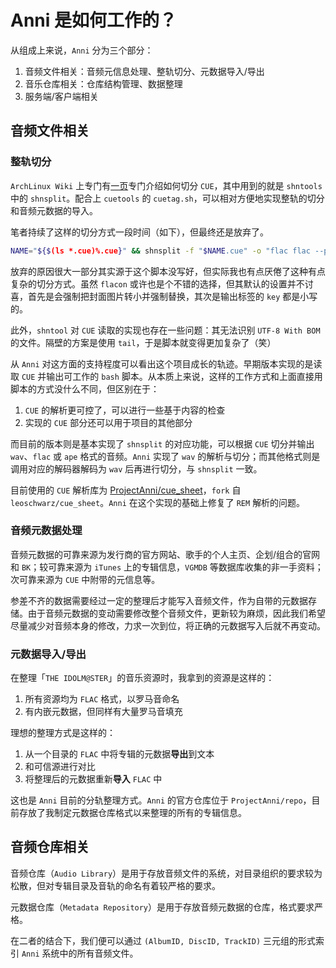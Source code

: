 # Anni 是如何工作的？

从组成上来说，`Anni` 分为三个部分：

1. 音频文件相关：音频元信息处理、整轨切分、元数据导入/导出
2. 音乐仓库相关：仓库结构管理、数据整理
3. 服务端/客户端相关

## 音频文件相关

### 整轨切分

`ArchLinux Wiki` 上专门有[一页][cue-splitting]专门介绍如何切分 `CUE`，其中用到的就是 `shntools` 中的 `shnsplit`。配合上 `cuetools` 的 `cuetag.sh`，可以相对方便地实现整轨的切分和音频元数据的导入。

[cue-splitting]: https://wiki.archlinux.org/index.php/CUE_Splitting

笔者持续了这样的切分方式一段时间（如下），但最终还是放弃了。

```bash
NAME="${$(ls *.cue)%.cue}" && shnsplit -f "$NAME.cue" -o "flac flac --picture cover.jpg -o %f -" "$NAME.wav" -t "%n. %t"
```

放弃的原因很大一部分其实源于这个脚本没写好，但实际我也有点厌倦了这种有点复杂的切分方式。虽然 `flacon` 或许也是个不错的选择，但其默认的设置并不讨喜，首先是会强制把封面图片转小并强制替换，其次是输出标签的 `key` 都是小写的。

此外，`shntool` 对 `CUE` 读取的实现也存在一些问题：其无法识别 `UTF-8 With BOM` 的文件。隔壁的方案是使用 `tail`，于是脚本就变得更加复杂了（笑）

从 `Anni` 对这方面的支持程度可以看出这个项目成长的轨迹。早期版本实现的是读取 `CUE` 并输出可工作的 `bash` 脚本。从本质上来说，这样的工作方式和上面直接用脚本的方式没什么不同，但区别在于：

1. `CUE` 的解析更可控了，可以进行一些基于内容的检查
2. 实现的 `CUE` 部分还可以用于项目的其他部分

而目前的版本则是基本实现了 `shnsplit` 的对应功能，可以根据 `CUE` 切分并输出 `wav`、`flac` 或 `ape` 格式的音频。`Anni` 实现了 `wav` 的解析与切分；而其他格式则是调用对应的解码器解码为 `wav` 后再进行切分，与 `shnsplit` 一致。

目前使用的 `CUE` 解析库为 [ProjectAnni/cue_sheet][project-anni-cue-sheet]，`fork` 自 `leoschwarz/cue_sheet`。`Anni` 在这个实现的基础上修复了 `REM` 解析的问题。

[project-anni-cue-sheet]: https://github.com/ProjectAnni/cue_sheet

### 音频元数据处理

音频元数据的可靠来源为发行商的官方网站、歌手的个人主页、企划/组合的官网和 `BK`；较可靠来源为 `iTunes` 上的专辑信息，`VGMDB` 等数据库收集的非一手资料；次可靠来源为 `CUE` 中附带的元信息等。

参差不齐的数据需要经过一定的整理后才能写入音频文件，作为自带的元数据存储。由于音频元数据的变动需要修改整个音频文件，更新较为麻烦，因此我们希望尽量减少对音频本身的修改，力求一次到位，将正确的元数据写入后就不再变动。

### 元数据导入/导出

在整理「`THE IDOLM@STER`」的音乐资源时，我拿到的资源是这样的：

1. 所有资源均为 `FLAC` 格式，以罗马音命名
2. 有内嵌元数据，但同样有大量罗马音填充

理想的整理方式是这样的：

1. 从一个目录的 `FLAC` 中将专辑的元数据**导出**到文本
2. 和可信源进行对比
3. 将整理后的元数据重新**导入** `FLAC` 中

这也是 `Anni` 目前的分轨整理方式。`Anni` 的官方仓库位于 `ProjectAnni/repo`，目前存放了我制定元数据仓库格式以来整理的所有的专辑信息。

## 音频仓库相关

音频仓库（`Audio Library`）是用于存放音频文件的系统，对目录组织的要求较为松散，但对专辑目录及音轨的命名有着较严格的要求。

元数据仓库（`Metadata Repository`）是用于存放音频元数据的仓库，格式要求严格。

在二者的结合下，我们便可以通过 `(AlbumID, DiscID, TrackID)` 三元组的形式索引 `Anni` 系统中的所有音频文件。
